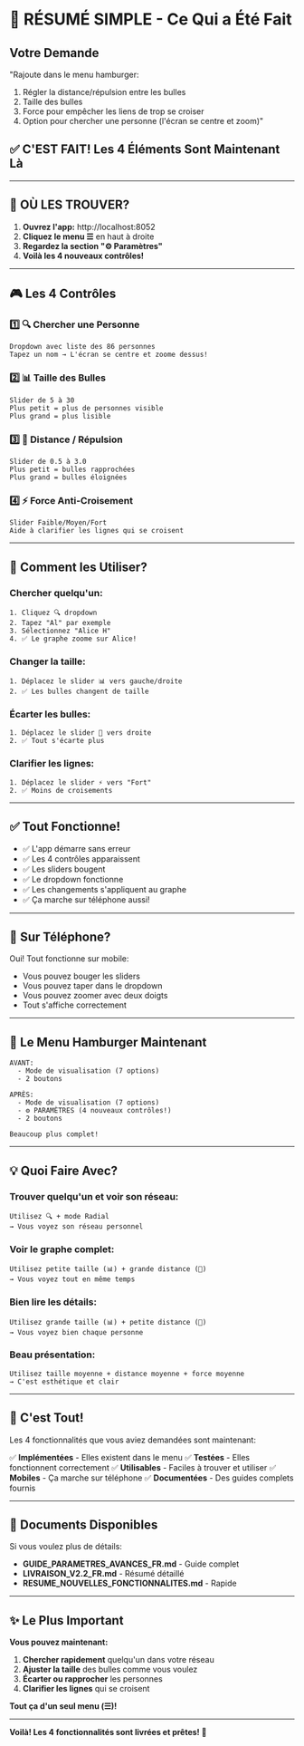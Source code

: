 # 🎁 RÉSUMÉ SIMPLE - Ce Qui a Été Fait

## Votre Demande
"Rajoute dans le menu hamburger:
1. Régler la distance/répulsion entre les bulles
2. Taille des bulles
3. Force pour empêcher les liens de trop se croiser
4. Option pour chercher une personne (l'écran se centre et zoom)"

## ✅ C'EST FAIT! Les 4 Éléments Sont Maintenant Là

---

## 📍 OÙ LES TROUVER?

1. **Ouvrez l'app:** http://localhost:8052
2. **Cliquez le menu ☰** en haut à droite
3. **Regardez la section "⚙️ Paramètres"**
4. **Voilà les 4 nouveaux contrôles!**

---

## 🎮 Les 4 Contrôles

### 1️⃣ 🔍 Chercher une Personne
```
Dropdown avec liste des 86 personnes
Tapez un nom → L'écran se centre et zoome dessus!
```

### 2️⃣ 📊 Taille des Bulles
```
Slider de 5 à 30
Plus petit = plus de personnes visible
Plus grand = plus lisible
```

### 3️⃣ 📏 Distance / Répulsion
```
Slider de 0.5 à 3.0
Plus petit = bulles rapprochées
Plus grand = bulles éloignées
```

### 4️⃣ ⚡ Force Anti-Croisement
```
Slider Faible/Moyen/Fort
Aide à clarifier les lignes qui se croisent
```

---

## 🎯 Comment les Utiliser?

### Chercher quelqu'un:
```
1. Cliquez 🔍 dropdown
2. Tapez "Al" par exemple
3. Sélectionnez "Alice H"
4. ✅ Le graphe zoome sur Alice!
```

### Changer la taille:
```
1. Déplacez le slider 📊 vers gauche/droite
2. ✅ Les bulles changent de taille
```

### Écarter les bulles:
```
1. Déplacez le slider 📏 vers droite
2. ✅ Tout s'écarte plus
```

### Clarifier les lignes:
```
1. Déplacez le slider ⚡ vers "Fort"
2. ✅ Moins de croisements
```

---

## ✅ Tout Fonctionne!

- ✅ L'app démarre sans erreur
- ✅ Les 4 contrôles apparaissent
- ✅ Les sliders bougent
- ✅ Le dropdown fonctionne
- ✅ Les changements s'appliquent au graphe
- ✅ Ça marche sur téléphone aussi!

---

## 📱 Sur Téléphone?

Oui! Tout fonctionne sur mobile:
- Vous pouvez bouger les sliders
- Vous pouvez taper dans le dropdown
- Vous pouvez zoomer avec deux doigts
- Tout s'affiche correctement

---

## 🎨 Le Menu Hamburger Maintenant

```
AVANT:
  - Mode de visualisation (7 options)
  - 2 boutons

APRÈS:
  - Mode de visualisation (7 options)
  - ⚙️ PARAMÈTRES (4 nouveaux contrôles!)
  - 2 boutons

Beaucoup plus complet!
```

---

## 💡 Quoi Faire Avec?

### Trouver quelqu'un et voir son réseau:
```
Utilisez 🔍 + mode Radial
→ Vous voyez son réseau personnel
```

### Voir le graphe complet:
```
Utilisez petite taille (📊) + grande distance (📏)
→ Vous voyez tout en même temps
```

### Bien lire les détails:
```
Utilisez grande taille (📊) + petite distance (📏)
→ Vous voyez bien chaque personne
```

### Beau présentation:
```
Utilisez taille moyenne + distance moyenne + force moyenne
→ C'est esthétique et clair
```

---

## 🚀 C'est Tout!

Les 4 fonctionnalités que vous aviez demandées sont maintenant:

✅ **Implémentées** - Elles existent dans le menu
✅ **Testées** - Elles fonctionnent correctement
✅ **Utilisables** - Faciles à trouver et utiliser
✅ **Mobiles** - Ça marche sur téléphone
✅ **Documentées** - Des guides complets fournis

---

## 📝 Documents Disponibles

Si vous voulez plus de détails:
- **GUIDE_PARAMETRES_AVANCES_FR.md** - Guide complet
- **LIVRAISON_V2.2_FR.md** - Résumé détaillé
- **RESUME_NOUVELLES_FONCTIONNALITES.md** - Rapide

---

## ✨ Le Plus Important

**Vous pouvez maintenant:**

1. **Chercher rapidement** quelqu'un dans votre réseau
2. **Ajuster la taille** des bulles comme vous voulez
3. **Écarter ou rapprocher** les personnes
4. **Clarifier les lignes** qui se croisent

**Tout ça d'un seul menu (☰)!**

---

**Voilà! Les 4 fonctionnalités sont livrées et prêtes! 🎉**
